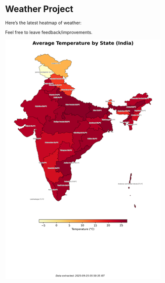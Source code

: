 # Weather Project

Here’s the latest heatmap of weather:

Feel free to leave feedback/improvements.

![India Heatmap](docs/assets/india_heatmap.png?v=D48AD5)
